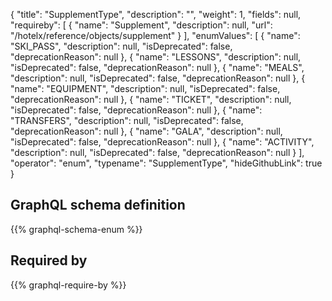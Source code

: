 {
  "title": "SupplementType",
  "description": "",
  "weight": 1,
  "fields": null,
  "requireby": [
    {
      "name": "Supplement",
      "description": null,
      "url": "/hotelx/reference/objects/supplement"
    }
  ],
  "enumValues": [
    {
      "name": "SKI_PASS",
      "description": null,
      "isDeprecated": false,
      "deprecationReason": null
    },
    {
      "name": "LESSONS",
      "description": null,
      "isDeprecated": false,
      "deprecationReason": null
    },
    {
      "name": "MEALS",
      "description": null,
      "isDeprecated": false,
      "deprecationReason": null
    },
    {
      "name": "EQUIPMENT",
      "description": null,
      "isDeprecated": false,
      "deprecationReason": null
    },
    {
      "name": "TICKET",
      "description": null,
      "isDeprecated": false,
      "deprecationReason": null
    },
    {
      "name": "TRANSFERS",
      "description": null,
      "isDeprecated": false,
      "deprecationReason": null
    },
    {
      "name": "GALA",
      "description": null,
      "isDeprecated": false,
      "deprecationReason": null
    },
    {
      "name": "ACTIVITY",
      "description": null,
      "isDeprecated": false,
      "deprecationReason": null
    }
  ],
  "operator": "enum",
  "typename": "SupplementType",
  "hideGithubLink": true
}
## GraphQL schema definition

{{% graphql-schema-enum %}}

## Required by

{{% graphql-require-by %}}
